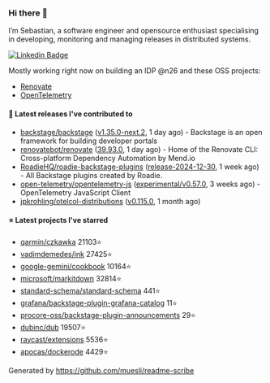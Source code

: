 ### Hi there 👋

I’m Sebastian, a software engineer and opensource enthusiast specialising in developing, monitoring and managing releases in distributed systems.    

[![Linkedin Badge](https://img.shields.io/badge/-LinkedIn-blue?style=flat&logo=Linkedin&logoColor=white&link=https://www.linkedin.com/in/sebastian-poxhofer/)](https://www.linkedin.com/in/sebastian-poxhofer/)

Mostly working right now on building an IDP @n26 and these OSS projects:
- [Renovate](https://github.com/renovatebot/renovate)
- [OpenTelemetry](https://github.com/open-telemetry)



#### 🚀 Latest releases I've contributed to

- [backstage/backstage](https://github.com/backstage/backstage) ([v1.35.0-next.2](https://github.com/backstage/backstage/releases/tag/v1.35.0-next.2), 1 day ago) - Backstage is an open framework for building developer portals
- [renovatebot/renovate](https://github.com/renovatebot/renovate) ([39.93.0](https://github.com/renovatebot/renovate/releases/tag/39.93.0), 1 day ago) - Home of the Renovate CLI: Cross-platform Dependency Automation by Mend.io
- [RoadieHQ/roadie-backstage-plugins](https://github.com/RoadieHQ/roadie-backstage-plugins) ([release-2024-12-30](https://github.com/RoadieHQ/roadie-backstage-plugins/releases/tag/release-2024-12-30), 1 week ago) - All Backstage plugins created by Roadie.
- [open-telemetry/opentelemetry-js](https://github.com/open-telemetry/opentelemetry-js) ([experimental/v0.57.0](https://github.com/open-telemetry/opentelemetry-js/releases/tag/experimental/v0.57.0), 3 weeks ago) - OpenTelemetry JavaScript Client
- [jpkrohling/otelcol-distributions](https://github.com/jpkrohling/otelcol-distributions) ([v0.115.0](https://github.com/jpkrohling/otelcol-distributions/releases/tag/v0.115.0), 1 month ago)

#### ⭐ Latest projects I've starred

- [qarmin/czkawka](https://github.com/qarmin/czkawka) 21103⭐
- [vadimdemedes/ink](https://github.com/vadimdemedes/ink) 27425⭐
- [google-gemini/cookbook](https://github.com/google-gemini/cookbook) 10164⭐
- [microsoft/markitdown](https://github.com/microsoft/markitdown) 32814⭐
- [standard-schema/standard-schema](https://github.com/standard-schema/standard-schema) 441⭐
- [grafana/backstage-plugin-grafana-catalog](https://github.com/grafana/backstage-plugin-grafana-catalog) 11⭐
- [procore-oss/backstage-plugin-announcements](https://github.com/procore-oss/backstage-plugin-announcements) 29⭐
- [dubinc/dub](https://github.com/dubinc/dub) 19507⭐
- [raycast/extensions](https://github.com/raycast/extensions) 5536⭐
- [apocas/dockerode](https://github.com/apocas/dockerode) 4429⭐



Generated by https://github.com/muesli/readme-scribe
